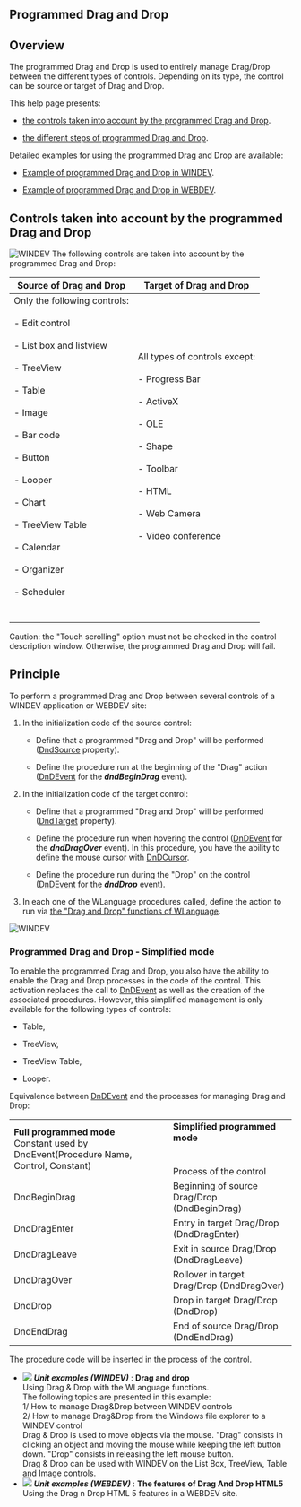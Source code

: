 


## Programmed Drag and Drop 
			



<a name="NOTE1"></a>
<a name="NOTE1_1"></a>


## Overview
<a name="overview_ELTTEXTE000248"></a>
The programmed Drag and Drop is used to entirely manage Drag/Drop between the different types of controls. Depending on its type, the control can be source or target of Drag and Drop. 

This help page presents: 

- [the controls taken into account by the programmed Drag and Drop](#NOTE2_1). 

- [the different steps of programmed Drag and Drop](#NOTE3_1). 




Detailed examples for using the programmed Drag and Drop are available: 

- [Example of programmed Drag and Drop in WINDEV](../WDLang1/3030018.md). 

- [Example of programmed Drag and Drop in WEBDEV](../WDLang1/3030017.md).




<a name="NOTE2"></a>
<a name="NOTE2_1"></a>


## Controls taken into account by the programmed Drag and Drop
<a name="controls_taken_into_account_the_programmed_drag_and_drop_ELTTEXTE000272"></a>
![WINDEV](https://doc.pcsoft.fr/ext/images/us/WD.png) The following controls are taken into account by the programmed Drag and Drop: 

| Source of Drag and Drop | Target of Drag and Drop |
| --- | --- |
| Only the following controls:<br><br>- Edit control<br><br>- List box and listview<br><br>- TreeView<br><br>- Table<br><br>- Image<br><br>- Bar code<br><br>- Button<br><br>- Looper<br><br>- Chart<br><br>- TreeView Table<br><br>- Calendar<br><br>- Organizer<br><br>- Scheduler<br><br><br> | All types of controls except:<br><br>- Progress Bar<br><br>- ActiveX<br><br>- OLE<br><br>- Shape<br><br>- Toolbar<br><br>- HTML<br><br>- Web Camera<br><br>- Video conference<br><br><br> |


Caution: the "Touch scrolling" option must not be checked in the control description window. Otherwise, the programmed Drag and Drop will fail. 
<a name="NOTE2_2"></a>

<a name="NOTE3"></a>
<a name="NOTE3_1"></a>


## Principle
<a name="principle_ELTTEXTE000302"></a>
To perform a programmed Drag and Drop between several controls of a WINDEV application or WEBDEV site: 

1. In the initialization code of the source control:

	- Define that a programmed "Drag and Drop" will be performed ([DndSource](../Proprietes/2510014.md) property).

	- Define the procedure run at the beginning of the "Drag" action ([DnDEvent](../WDLang1/3030006.md) for the ***dndBeginDrag*** event).




2. In the initialization code of the target control:

	- Define that a programmed "Drag and Drop" will be performed ([DndTarget](../Proprietes/2510016.md) property).

	- Define the procedure run when hovering the control ([DnDEvent](../WDLang1/3030006.md) for the ***dndDragOver*** event). In this procedure, you have the ability to define the mouse cursor with [DnDCursor](../WDLang1/3030004.md). 

	- Define the procedure run during the "Drop" on the control ([DnDEvent](../WDLang1/3030006.md) for the ***dndDrop*** event).




3. In each one of the WLanguage procedures called, define the action to run via [the "Drag and Drop" functions of WLanguage](../WDLang1/3030011.md).



![WINDEV](https://doc.pcsoft.fr/ext/images/us/WD.png) 

### Programmed Drag and Drop - Simplified mode
<a name="programmed_drag_and_drop_simplified_mode_ELTPARAGRAPHE000145"></a>

To enable the programmed Drag and Drop, you also have the ability to enable the Drag and Drop processes in the code of the control. 
This activation replaces the call to [DnDEvent](../WDLang1/3030006.md) as well as the creation of the associated procedures. However, this simplified management is only available for the following types of controls:

- Table, 

- TreeView, 

- TreeView Table, 

- Looper.




Equivalence between [DnDEvent](../WDLang1/3030006.md) and the processes for managing Drag and Drop: 


|   |   |
| --- | --- |
| **Full programmed mode**<br>Constant used by DndEvent(Procedure Name, Control, Constant) | **Simplified programmed mode**<br><br><br>Process of the control |
| DndBeginDrag | Beginning of source Drag/Drop (DndBeginDrag) |
| DndDragEnter | Entry in target Drag/Drop (DndDragEnter) |
| DndDragLeave | Exit in source Drag/Drop (DndDragLeave) |
| DndDragOver | Rollover in target Drag/Drop (DndDragOver) |
| DndDrop | Drop in target Drag/Drop (DndDrop) |
| DndEndDrag | End of source Drag/Drop (DndEndDrag) |


The procedure code will be inserted in the process of the control.


- ![](https://doc.pcsoft.fr/en-US/images/image.awp?langid=3&name=Draganddrop.gif) ***Unit examples (WINDEV)*** : **Drag and drop** <br>Using Drag & Drop with the WLanguage functions. <br>The following topics are presented in this example:<br>1/ How to manage Drag&Drop between WINDEV controls<br>2/ How to manage Drag&Drop from the Windows file explorer to a WINDEV control<br>Drag & Drop is used to move objects via the mouse. "Drag" consists in clicking an object and moving the mouse while keeping the left button down. "Drop" consists in releasing the left mouse button.<br>Drag & Drop can be used with WINDEV on the List Box, TreeView, Table and Image controls.
- ![](https://doc.pcsoft.fr/en-US/images/image.awp?langid=3&name=ThefeaturesofDragAndDropHTML5.gif) ***Unit examples (WEBDEV)*** : **The features of Drag And Drop HTML5** <br>Using the Drag n Drop HTML 5 features in a WEBDEV site.


